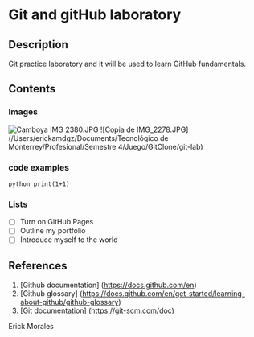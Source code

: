# Git and gitHub laboratory

## Description
Git practice laboratory and it will be used to learn GitHub fundamentals.

## Contents
### Images
![Camboya IMG 2380.JPG](https://github.com/EAMD05/git-lab/blob/main/Camboya%20IMG%202380.JPG?raw=true)
![Copia de IMG_2278.JPG](/Users/erickamdgz/Documents/Tecnológico de Monterrey/Profesional/Semestre 4/Juego/GitClone/git-lab)

### code examples
```python print(1+1) ```

### Lists
- [ ] Turn on GitHub Pages
- [ ] Outline my portfolio
- [ ] Introduce myself to the world

## References
1. [Github documentation] (https://docs.github.com/en)
2. [Github glossary] (https://docs.github.com/en/get-started/learning-about-github/github-glossary)
3. [Git documentation] (https://git-scm.com/doc)

Erick Morales
